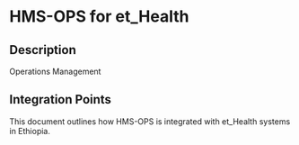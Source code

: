 # HMS-OPS for et_Health

## Description

Operations Management

## Integration Points

This document outlines how HMS-OPS is integrated with et_Health systems in Ethiopia.
